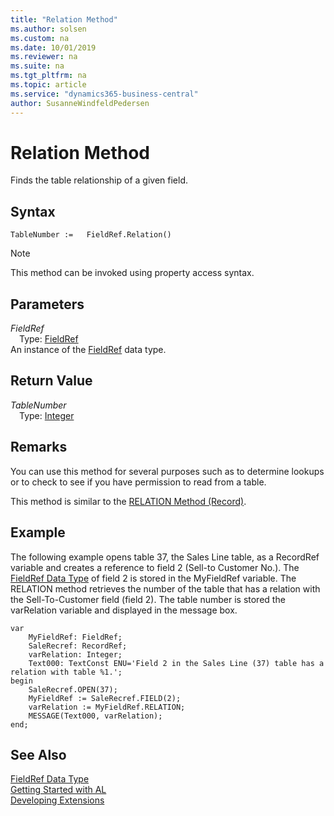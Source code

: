 ```yaml
---
title: "Relation Method"
ms.author: solsen
ms.custom: na
ms.date: 10/01/2019
ms.reviewer: na
ms.suite: na
ms.tgt_pltfrm: na
ms.topic: article
ms.service: "dynamics365-business-central"
author: SusanneWindfeldPedersen
---
```

[//]: # (START>DO_NOT_EDIT)
[//]: # (IMPORTANT:Do not edit any of the content between here and the END>DO_NOT_EDIT.)
[//]: # (Any modifications should be made in the .xml files in the ModernDev repo.)
# Relation Method
Finds the table relationship of a given field.


## Syntax
```
TableNumber :=   FieldRef.Relation()
```
> [!NOTE]  
> This method can be invoked using property access syntax.  

## Parameters
*FieldRef*  
&emsp;Type: [FieldRef](fieldref-data-type.md)  
An instance of the [FieldRef](fieldref-data-type.md) data type.  

## Return Value
*TableNumber*  
&emsp;Type: [Integer](../integer/integer-data-type.md)  
  


[//]: # (IMPORTANT: END>DO_NOT_EDIT)


## Remarks  
 You can use this method for several purposes such as to determine lookups or to check to see if you have permission to read from a table.  
  
 This method is similar to the [RELATION Method \(Record\)](../../methods-auto/record/record-relation-method.md).  
  
## Example  
 The following example opens table 37, the Sales Line table, as a RecordRef variable and creates a reference to field 2 \(Sell-to Customer No.\). The [FieldRef Data Type](../../datatypes/devenv-fieldref-data-type.md) of field 2 is stored in the MyFieldRef variable. The RELATION method retrieves the number of the table that has a relation with the Sell-To-Customer field \(field 2\). The table number is stored the varRelation variable and displayed in the message box. 

```
var
    MyFieldRef: FieldRef;
    SaleRecref: RecordRef;
    varRelation: Integer;
    Text000: TextConst ENU='Field 2 in the Sales Line (37) table has a relation with table %1.';
begin
    SaleRecref.OPEN(37);  
    MyFieldRef := SaleRecref.FIELD(2);  
    varRelation := MyFieldRef.RELATION;  
    MESSAGE(Text000, varRelation);  
end;
```  
  
## See Also
[FieldRef Data Type](fieldref-data-type.md)  
[Getting Started with AL](../../devenv-get-started.md)  
[Developing Extensions](../../devenv-dev-overview.md)